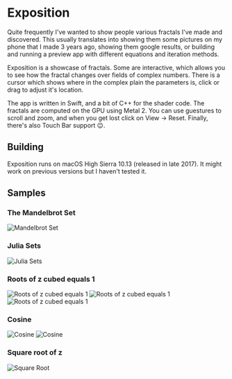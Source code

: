 # Exposition

Quite frequently I've wanted to show people various fractals I've made and discovered. This usually translates into
showing them some pictures on my phone that I made 3 years ago, showing them google results, or building and
running a preview app with different equations and iteration methods.

Exposition is a showcase of fractals. Some are interactive, which allows you to see how the fractal changes over 
fields of complex numbers. There is a cursor which shows where in the complex plain the parameters is, click or
drag to adjust it's location.

The app is written in Swift, and a bit of C++ for the shader code. The fractals are computed on the GPU using 
Metal 2. You can use guestures to scroll and zoom, and when you get lost click on View -> Reset. Finally, there's 
also Touch Bar support 😉.

## Building

Exposition runs on macOS High Sierra 10.13 (released in late 2017). It might work on previous versions but I haven't
tested it.

## Samples
### The Mandelbrot Set
![Mandelbrot Set](https://raw.githubusercontent.com/Mrwerdo/Exposition/master/Samples/MandelbrotSet.png)
### Julia Sets
![Julia Sets](https://raw.githubusercontent.com/Mrwerdo/Exposition/master/Samples/JuliaSet.png)
### Roots of z cubed equals 1
![Roots of z cubed equals 1](https://raw.githubusercontent.com/Mrwerdo/Exposition/master/Samples/ZCubed1.png)
![Roots of z cubed equals 1](https://raw.githubusercontent.com/Mrwerdo/Exposition/master/Samples/ZCubed2.png)
![Roots of z cubed equals 1](https://raw.githubusercontent.com/Mrwerdo/Exposition/master/Samples/ZCubed3.png)
### Cosine
![Cosine](https://raw.githubusercontent.com/Mrwerdo/Exposition/master/Samples/Cosine1.png)
![Cosine](https://raw.githubusercontent.com/Mrwerdo/Exposition/master/Samples/Cosine2.png)
### Square root of z
![Square Root](https://raw.githubusercontent.com/Mrwerdo/Exposition/master/Samples/SquareRoot.png)
